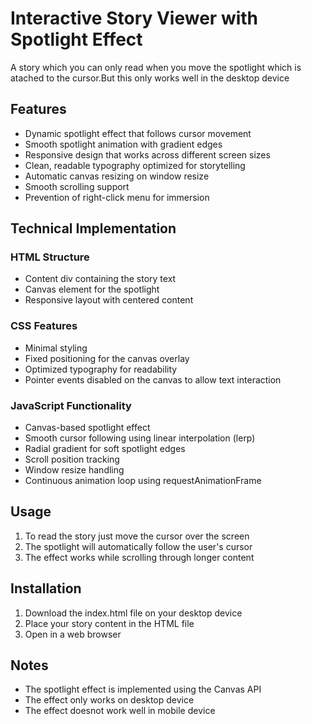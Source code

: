 # Interactive Story Viewer with Spotlight Effect

A story which you can only read when you move the spotlight which is atached to the cursor.But this only works well in the desktop device

## Features

- Dynamic spotlight effect that follows cursor movement
- Smooth spotlight animation with gradient edges
- Responsive design that works across different screen sizes
- Clean, readable typography optimized for storytelling
- Automatic canvas resizing on window resize
- Smooth scrolling support
- Prevention of right-click menu for immersion

## Technical Implementation

### HTML Structure
- Content div containing the story text
- Canvas element for the spotlight
- Responsive layout with centered content

### CSS Features
- Minimal styling
- Fixed positioning for the canvas overlay
- Optimized typography for readability
- Pointer events disabled on the canvas to allow text interaction

### JavaScript Functionality
- Canvas-based spotlight effect
- Smooth cursor following using linear interpolation (lerp)
- Radial gradient for soft spotlight edges
- Scroll position tracking
- Window resize handling
- Continuous animation loop using requestAnimationFrame

## Usage

1. To read the story just move the cursor over the screen
2. The spotlight will automatically follow the user's cursor
3. The effect works while scrolling through longer content

## Installation

1. Download the index.html file on your desktop device
2. Place your story content in the HTML file
3. Open in a web browser

## Notes

- The spotlight effect is implemented using the Canvas API
- The effect only works on desktop device
- The effect doesnot work well in mobile device
